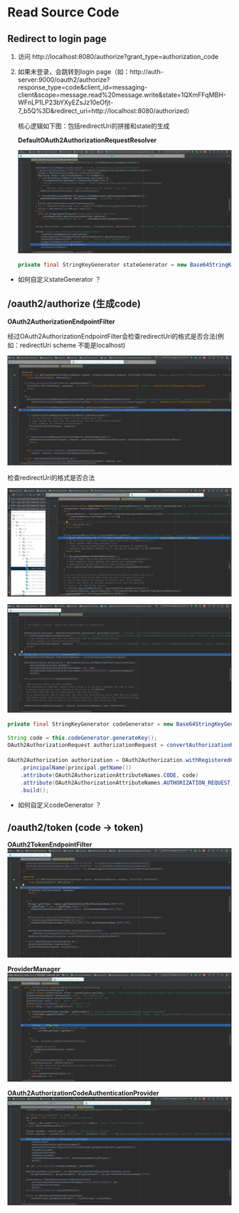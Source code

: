 # Read Source Code

## Redirect to login page

1. 访问 http://localhost:8080/authorize?grant_type=authorization_code

2. 如果未登录，会跳转到login page（如：http://auth-server:9000/oauth2/authorize?response_type=code&client_id=messaging-client&scope=message.read%20message.write&state=1QXmFFqMBH-WFnLP1LP23bYXyEZsJz10eOfjt-7_b5Q%3D&redirect_uri=http://localhost:8080/authorized）

   核心逻辑如下图：包括redirectUri的拼接和state的生成

   **DefaultOAuth2AuthorizationRequestResolver**

   ![](./images/DefaultOAuth2AuthorizationRequestResolver.png)

   ```java
   private final StringKeyGenerator stateGenerator = new Base64StringKeyGenerator(Base64.getUrlEncoder());
   ```

- 如何自定义stateGenerator ？

## /oauth2/authorize (生成code)

**OAuth2AuthorizationEndpointFilter**

经过OAuth2AuthorizationEndpointFilter会检查redirectUri的格式是否合法(例如：redirectUri  scheme 不能是localhost)

![OAuth2AuthorizationEndpointFilter](./images/OAuth2AuthorizationEndpointFilter1.png)

检查redirectUri的格式是否合法

![OAuth2AuthorizationCodeRequestAuthenticationProvider](./images/OAuth2AuthorizationCodeRequestAuthenticationProvider.png)

![OAuth2AuthorizationEndpointFilter](./images/OAuth2AuthorizationEndpointFilter.png)

```Java
private final StringKeyGenerator codeGenerator = new Base64StringKeyGenerator(Base64.getUrlEncoder());
```

```java
String code = this.codeGenerator.generateKey();
OAuth2AuthorizationRequest authorizationRequest = convertAuthorizationRequest(request);

OAuth2Authorization authorization = OAuth2Authorization.withRegisteredClient(registeredClient)
	.principalName(principal.getName())
	.attribute(OAuth2AuthorizationAttributeNames.CODE, code)
	.attribute(OAuth2AuthorizationAttributeNames.AUTHORIZATION_REQUEST, authorizationRequest)
	.build();
```

- 如何自定义codeGenerator ？

## /oauth2/token (code -> token)

**OAuth2TokenEndpointFilter**
![OAuth2TokenEndpointFilter](./images/OAuth2TokenEndpointFilter.png)

**ProviderManager**
![ProviderManager](./images/ProviderManager.png)

**OAuth2AuthorizationCodeAuthenticationProvider**
![OAuth2AuthorizationCodeAuthenticationProvider](./images/OAuth2AuthorizationCodeAuthenticationProvider.png)